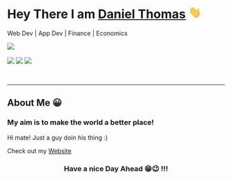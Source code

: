 # Hey There I am [Daniel Thomas](https://danielthomas-dev.web.app/) <img src="https://raw.githubusercontent.com/ABSphreak/ABSphreak/master/gifs/Hi.gif" width="30px"></h2>
Web Dev | App Dev | Finance | Economics

[<img height="30" src="https://img.shields.io/badge/gmail-%231DA1F2.svg?&style=for-the-badge&logo=gmail&logoColor=white" />][gmail]

[<img height="30" src="https://img.shields.io/badge/Roblox-%230077B5.svg?&style=for-the-badge&logo=Roblox&logoColor=white" />][roblox]
[<img height="30" src="https://img.shields.io/badge/My%20Website-blue.svg?&style=for-the-badge&logo=myweb&logoColor=white" />][myweb]
[<img height="30" src="https://img.shields.io/badge/-Super%20Teen%20Coders-000000.svg?&style=for-the-badge&logo&logoColor=white" />][grp]

<br />
<hr />


<h2> About Me 😀</h2>

<h3>My aim is to make the world a better place!</h3>

Hi mate! Just a guy doin his thing :)

Check out my [Website]( https://danielthomas-dev.web.app/)
 
<h3 align="center">Have a nice Day Ahead 😁😉 !!!</h3>

[gmail]: DanielTk999@gmail.com
[danielchats]: https://danieltk26.github.io/Daniel-Chats/
[roblox]: https://www.roblox.com/users/466671545/profile
[myweb]: https://danielthomas-dev.web.app
[grp]: https://https://github.com/Super-Teen-Coders
